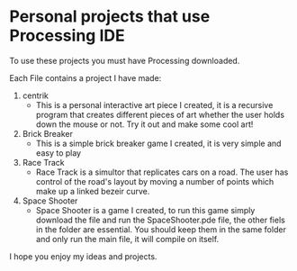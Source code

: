 # Personal projects that use Processing IDE

To use these projects you must have Processing downloaded.

Each File contains a project I have made:

1. centrik
    - This is a personal interactive art piece I created, it is a recursive program that creates different pieces of art whether the user holds down the mouse or not. Try it out and make some cool art!
1. Brick Breaker
    - This is a simple brick breaker game I created, it is very simple and easy to play
1. Race Track
    - Race Track is a simultor that replicates cars on a road. The user has control of the road's layout by moving a number of points which make up a linked bezeir curve.   
1. Space Shooter
    - Space Shooter is a game I created, to run this game simply download the file and run the SpaceShooter.pde file, the other fiels in the folder are essential. You should keep them in the same folder and only run the main file, it will compile on itself.  

I hope you enjoy my ideas and projects. 
